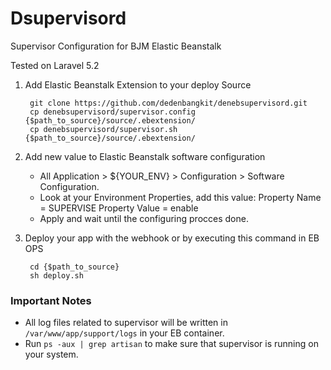 # Dsupervisord
Supervisor Configuration for BJM Elastic Beanstalk

Tested on Laravel 5.2

1. Add Elastic Beanstalk Extension to your deploy Source

        git clone https://github.com/dedenbangkit/denebsupervisord.git
        cp denebsupervisord/supervisor.config {$path_to_source}/source/.ebextension/
        cp denebsupervisord/supervisor.sh {$path_to_source}/source/.ebextension/

2. Add new value to Elastic Beanstalk software configuration
   - All Application > ${YOUR_ENV} > Configuration > Software Configuration.
   - Look at your Environment Properties, add this value:
     Property Name = SUPERVISE
     Property Value = enable
   - Apply and wait until the configuring procces done.

3. Deploy your app with the webhook or by executing this command in EB OPS

        cd {$path_to_source}
        sh deploy.sh

### Important Notes
* All log files related to supervisor will be written in ```/var/www/app/support/logs``` in your EB container.
* Run ```ps -aux | grep artisan``` to make sure that supervisor is running on your system.
